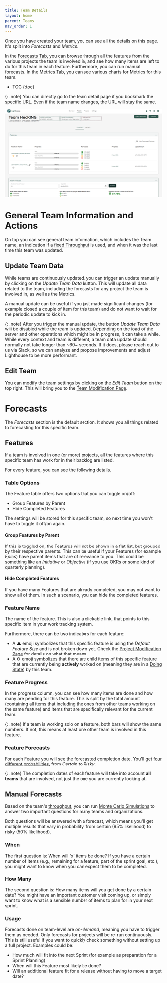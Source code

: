 ```yaml
---
title: Team Details
layout: home
parent: Teams
nav_order: 1
---
```


Once you have created your team, you can see all the details on this page. It's split into *Forecasts* and *Metrics*.

In the [Forecasts Tab](#forecasts), you can browse through all the features from the various projects the team is involved in, and see how many items are left to do for this team in each feature. Furthermore, you can run manual forecasts.
In the [Metrics Tab](../metrics/metrics.html), you can see various charts for Metrics for this team.

- TOC
{:toc}

{: .note}
You can directly go to the team detail page if you bookmark the specific URL. Even if the team name changes, the URL will stay the same.

![Team Details](../assets/features/teamdetail.png)

# General Team Information and Actions
On top you can see general team information, which includes the Team name, an indication if a [fixed Throughput](./edit.html#throughput-start-and-end-date) is used, and when it was the last time this team was updated.

## Update Team Data
While teams are continuously updated, you can trigger an update manually by clicking on the *Update Team Data* button. This will update all data related to the team, including the forecasts for any project the team is involved in, as well as the Metrics.

A manual update can be useful if you just made significant changes (for example closed a couple of item for this team) and do not want to wait for the periodic update to kick in.

{: .note}
After you trigger the manual update, the button *Update Team Data* will be disabled while the team is updated. Depending on the load of the server and other operations which might be in progress, it can take a while. While every context and team is different, a team data update should normally not take longer than ~60~ seconds. If it does, please reach out to us via Slack, so we can analyze and propose improvements and adjust Lighthouse to be more performant.

## Edit Team
You can modify the team settings by clicking on the *Edit Team* button on the top right. This will bring you to the [Team Modification Page](./edit.html).

# Forecasts
The *Forecasts* section is the default section. It shows you all things related to forecasting for this specific team.

## Features
If a team is involved in one (or more) projects, all the features where this specific team has work for in their backlog are listed.

For every feature, you can see the following details.

### Table Options
The Feature table offers two options that you can toggle on/off:
- Group Features by Parent
- Hide Completed Features

The settings will be stored for this specific team, so next time you won't have to toggle it off/on again.

#### Group Features by Parent
If this is toggled on, the Features will not be shown in a flat list, but grouped by their respective parents. This can be useful if your Features (for example *Epics*) have parent items that are of relevance to you. This could be something like an *Initiative* or *Objective* (if you use OKRs or some kind of quarterly planning).

#### Hide Completed Features
If you have many Features that are already completed, you may not want to show all of them. In such a scenario, you can hide the completed features.

### Feature Name
The name of the feature. This is also a clickable link, that points to this specific item in your work tracking system.

Furthermore, there can be two indicators for each feature:
- A ⚠️ emoji symbolizes that this specific feature is using the *Default Feature Size* and is not broken down yet. Check the [Project Modification Page](../projects/edit.html#default-feature-size) for details on what that means.
- A ⚙️ emoji symbolizes that there are child items of this specific feature that are currently being **actively** worked on (meaning they are in a [Doing State](./edit.html#states)) by this team.

### Feature Progress
In the progress column, you can see how many items are done and how many are pending for this feature. This is split by the total amount (containing all  items that including the ones from other teams working on the same feature) and items that are specifically relevant for the current team.

{: .note}
If a team is working solo on a feature, both bars will show the same numbers. If not, this means at least one other team is involved in this feature.

### Feature Forecasts
For each Feature you will see the forecasted completion date. You'll get [four different probabilities](../index.html#projected-completion), from *Certain* to *Risky*.

{: .note}
The completion dates of each feature will take into account **all teams** that are involved, not just the one you are currently looking at.

## Manual Forecasts
Based on the team's [throughput](#metrics), you can run [Monte Carlo Simulations](../../concepts/montecarlosimulations.html) to answer two important questions for many teams and organizations.

Both questions will be answered with a forecast, which means you'll get multiple results that vary in probability, from certain (95% likelihood) to risky (50% likelihood).

### When
The first question is: When will 'x' items be done? If you have a certain number of items (e.g., remaining for a feature, part of the sprint goal, etc.), you might want to know when you can expect them to be completed.

### How Many
The second question is: How many items will you get done by a certain date? You might have an important customer visit coming up, or simply want to know what is a sensible number of items to plan for in your next sprint.

### Usage
Forecasts done on team-level are *on-demand*, meaning you have to trigger them as needed. Only forecasts for projects will be re-run continuously. This is still useful if you want to quickly check something without setting up a full project. Examples could be:
- How much will fit into the next Sprint (for example as preparation for a Sprint Planning)
- When will this Feature most likely be done?
- Will an additional feature fit for a release without having to move a target date?
